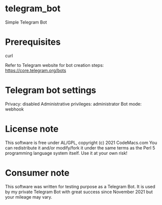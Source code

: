 # telegram_bot
Simple Telegram Bot

# Prerequisites
curl

Refer to Telegram website for bot creation steps:
https://core.telegram.org/bots

# Telegram bot settings

Privacy: disabled
Administrative privileges: administrator
Bot mode: webhook

# License note
This software is free under AL/GPL, copyright (c) 2021 CodeMacs.com
You can redistribute it and/or modify/fork it under the same terms as the Perl 5 programming language system itself.
Use it at your own risk!

# Consumer note
This software was written for testing purpose as a Telegram Bot.
It is used by my private Telegram Bot with great success since November 2021 but
your mileage may vary.

